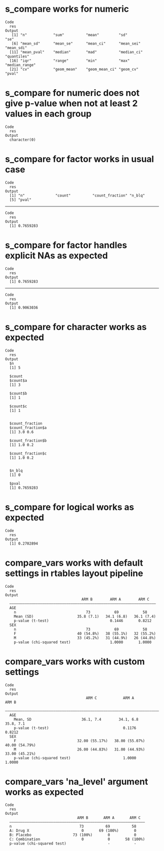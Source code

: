 # s_compare works for numeric

    Code
      res
    Output
       [1] "n"            "sum"          "mean"         "sd"           "se"          
       [6] "mean_sd"      "mean_se"      "mean_ci"      "mean_sei"     "mean_sdi"    
      [11] "mean_pval"    "median"       "mad"          "median_ci"    "quantiles"   
      [16] "iqr"          "range"        "min"          "max"          "median_range"
      [21] "cv"           "geom_mean"    "geom_mean_ci" "geom_cv"      "pval"        

# s_compare for numeric does not give p-value when not at least 2 values in each group

    Code
      res
    Output
      character(0)

# s_compare for factor works in usual case

    Code
      res
    Output
      [1] "n"              "count"          "count_fraction" "n_blq"         
      [5] "pval"          

---

    Code
      res
    Output
      [1] 0.7659283

# s_compare for factor handles explicit NAs as expected

    Code
      res
    Output
      [1] 0.7659283

---

    Code
      res
    Output
      [1] 0.9063036

# s_compare for character works as expected

    Code
      res
    Output
      $n
      [1] 5
      
      $count
      $count$a
      [1] 3
      
      $count$b
      [1] 1
      
      $count$c
      [1] 1
      
      
      $count_fraction
      $count_fraction$a
      [1] 3.0 0.6
      
      $count_fraction$b
      [1] 1.0 0.2
      
      $count_fraction$c
      [1] 1.0 0.2
      
      
      $n_blq
      [1] 0
      
      $pval
      [1] 0.7659283
      

# s_compare for logical works as expected

    Code
      res
    Output
      [1] 0.2702894

# compare_vars works with default settings in rtables layout pipeline

    Code
      res
    Output
                                       ARM B        ARM A        ARM C   
      ———————————————————————————————————————————————————————————————————
      AGE                                                                
        n                                73           69           58    
        Mean (SD)                    35.8 (7.1)   34.1 (6.8)   36.1 (7.4)
        p-value (t-test)                            0.1446       0.8212  
      SEX                                                                
        n                                73           69           58    
        F                            40 (54.8%)   38 (55.1%)   32 (55.2%)
        M                            33 (45.2%)   31 (44.9%)   26 (44.8%)
        p-value (chi-squared test)                  1.0000       1.0000  

# compare_vars works with custom settings

    Code
      res
    Output
                                         ARM C            ARM A            ARM B     
      ———————————————————————————————————————————————————————————————————————————————
      AGE                                                                            
        Mean, SD                       36.1, 7.4        34.1, 6.8        35.8, 7.1   
        p-value (t-test)                                  0.1176           0.8212    
      SEX                                                                            
        F                            32.00 (55.17%)   38.00 (55.07%)   40.00 (54.79%)
        M                            26.00 (44.83%)   31.00 (44.93%)   33.00 (45.21%)
        p-value (chi-squared test)                        1.0000           1.0000    

# compare_vars 'na_level' argument works as expected

    Code
      res
    Output
                                     ARM B       ARM A       ARM C  
      ——————————————————————————————————————————————————————————————
      n                               73          69          58    
      A: Drug X                        0       69 (100%)       0    
      B: Placebo                   73 (100%)       0           0    
      C: Combination                   0           0       58 (100%)
      p-value (chi-squared test)                   -           -    

